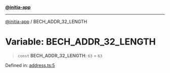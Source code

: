 [**@initia-app**](../types.md)

***

[@initia-app](../types.md) / BECH\_ADDR\_32\_LENGTH

# Variable: BECH\_ADDR\_32\_LENGTH

> `const` **BECH\_ADDR\_32\_LENGTH**: `63` = `63`

Defined in: [address.ts:5](https://github.com/hanwong/app-v2/blob/81e68e88090ddc2ab26b9b4b48b4c48725303c75/app/types/address.ts#L5)

